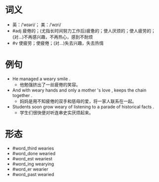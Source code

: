 # 词义
- 英：/ˈwɪəri/； 美：/ˈwɪri/
- #adj 疲倦的；(尤指长时间努力工作后)疲惫的；使人厌烦的；使人疲劳的；(对…)不再感兴趣，不再热心，感到不耐烦
- #v 使疲劳；使疲倦；(对…)失去兴趣，失去热情
# 例句
- He managed a weary smile .
	- 他勉强挤出了一丝疲倦的笑容。
- And with weary hands and only a mother 's love , keeps the chain together .
	- 妈妈是用不知疲倦的双手和慈母的爱，将一家人联系在一起。
- Students soon grow weary of listening to a parade of historical facts .
	- 学生们很快便对听连串史实厌烦起来。
# 形态
- #word_third wearies
- #word_done wearied
- #word_est weariest
- #word_ing wearying
- #word_er wearier
- #word_past wearied
